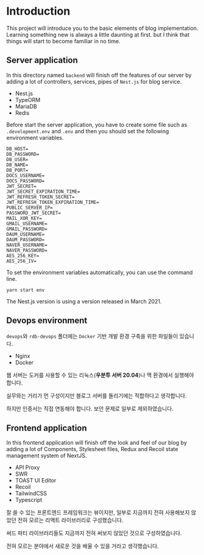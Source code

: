 # Introduction

This project will introduce you to the basic elements of blog implementation. Learning something new is always a little daunting at first. but I think that things will start to become familiar in no time.

## Server application

In this directory named `backend` will finish off the features of our server by adding a lot of controllers, services, pipes of `Nest.js` for blog service.

-   Nest.js
-   TypeORM
-   MariaDB
-   Redis

Before start the server application, you have to create some file such as `.development.env` and `.env` and then you should set the following environment variables.

```shell
DB_HOST=
DB_PASSWORD=
DB_USER=
DB_NAME=
DB_PORT=
DOCS_USERNAME=
DOCS_PASSWORD=
JWT_SECRET=
JWT_SECRET_EXPIRATION_TIME=
JWT_REFRESH_TOKEN_SECRET=
JWT_REFRESH_TOKEN_EXPIRATION_TIME=
PUBLIC_SERVER_IP=
PASSWORD_JWT_SECRET=
MAIL_XOR_KEY=
GMAIL_USERNAME=
GMAIL_PASSWORD=
DAUM_USERNAME=
DAUM_PASSWORD=
NAVER_USERNAME=
NAVER_PASSWORD=
AES_256_KEY=
AES_256_IV=
```

To set the environment variables automatically, you can use the command line.

```
yarn start env
```

The Nest.js version is using a version released in March 2021.

## Devops environment

`devops`와 `rdb-devops` 폴더에는 `Docker` 기반 개발 환경 구축을 위한 파일들이 있습니다.

-   Nginx
-   Docker

웹 서버는 도커를 사용할 수 있는 리눅스(**우분투 서버 20.04**)나 맥 환경에서 실행해야 합니다.

실무와는 거리가 먼 구성이지만 블로그 서버를 돌리기에는 적합하다고 생각합니다.

하지만 인증서는 직접 연동해야 합니다. 보안 문제로 일부로 제외하였습니다.

## Frontend application

In this frontend application will finish off the look and feel of our blog by adding a lot of Components, Stylesheet files, Redux and Recoil state management system of NextJS.

-   API Proxy
-   SWR
-   TOAST UI Editor
-   Recoil
-   TailwindCSS
-   Typescript

잘 쓸 수 있는 프론트엔드 프레임워크는 뷰이지만, 일부로 지금까지 전혀 사용해보지 않았던 전혀 모르는 리액트 라이브러리로 구성했습니다.

써드 파티 라이브러리들도 지금까지 전혀 써보지 않았던 것으로 구성하였습니다.

전혀 모르는 분야에서 새로운 것을 배울 수 있을 거라고 생각했습니다.
